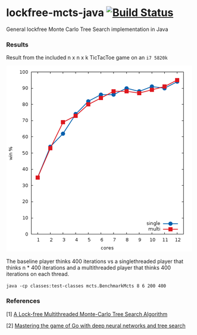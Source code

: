 

# lockfree-mcts-java [![Build Status](https://travis-ci.org/lake4790k/lockfree-mcts-java.svg?branch=master)](https://travis-ci.org/lake4790k/lockfree-mcts-java)
General lockfree Monte Carlo Tree Search implementation in Java

### Results

Result from the included n x n x k TicTacToe game on an `i7 5820k`

![](benchmark.png)

The baseline player thinks 400 iterations vs a singlethreaded player that thinks n * 400 iterations and a multithreaded player that thinks 400 iterations on each thread.

```java -cp classes:test-classes mcts.BenchmarkMcts 8 6 200 400```

### References

[1] [A Lock-free Multithreaded Monte-Carlo Tree Search Algorithm](
https://webdocs.cs.ualberta.ca/~mmueller/ps/enzenberger-mueller-acg12.pdf)

[2] [Mastering the game of Go with deep neural networks and tree search](http://willamette.edu/~levenick/cs448/goNature.pdf)
